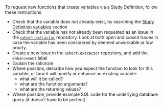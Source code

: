 To request new functions that create variables via a Study Definition, follow these instructions:

* Check that the variable does not already exist, by searching the [Study Definition variables](study-def-variables.md) section
* Check that the variable has not already been requested as an Issue in the [`cohort-extractor`](https://github.com/opensafely/cohort-extractor) repository. Look at both _open_ and _closed_ Issues in case the variable has been considered by deemed unworkable or low priorty.
* Create a new Issue in the [`cohort-extractor`](https://github.com/opensafely/cohort-extractor) repository, and add the `enhancement` label
* Explain the rationale
* Where possible, describe how you expect the function to look for this variable, or how it will modify or enhance an existing variable:
	* what will it be called?
	* what are the function arguments?
	* what are the returning values?
* Where possible, provide example SQL code for the underlying database query (it doesn't have to be perfect).


